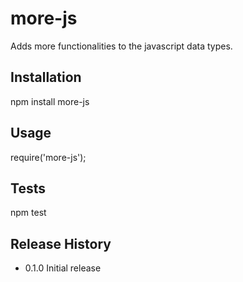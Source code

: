 # more-js

Adds more functionalities to the javascript data types.

## Installation

  npm install more-js

## Usage

  require('more-js');

## Tests

  npm test

## Release History

* 0.1.0 Initial release